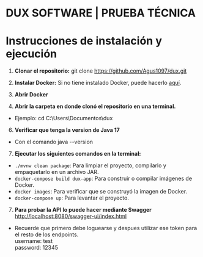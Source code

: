 # DUX SOFTWARE | PRUEBA TÉCNICA

# Instrucciones de instalación y ejecución

1. **Clonar el repositorio:**
git clone https://github.com/Agus1097/dux.git

2. **Instalar Docker:**
Si no tiene instalado Docker, puede hacerlo [aquí](https://docs.docker.com/engine/install/).

3. **Abrir Docker**

4. **Abrir la carpeta en donde clonó el repositorio en una terminal.**<br/>
- Ejemplo: cd C:\Users\Documentos\dux

6. **Verificar que tenga la version de Java 17**
- Con el comando java --version

7. **Ejecutar los siguientes comandos en la terminal:**
- `./mvnw clean package`: Para limpiar el proyecto, compilarlo y empaquetarlo en un archivo JAR.
- `docker-compose build dux-app`: Para construir o compilar imágenes de Docker.
- `docker images`: Para verificar que se construyó la imagen de Docker.
- `docker-compose up`: Para levantar el proyecto.

7. **Para probar la API lo puede hacer mediante Swagger**
[http://localhost:8080/swagger-ui/index.html](http://localhost:8080/swagger-ui/index.html)
- Recuerde que primero debe loguearse y despues utilizar ese token para el resto de los endpoints.<br/>
  username: test<br/>
  password: 12345


